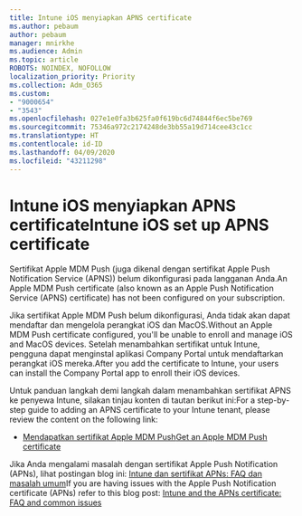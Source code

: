 ```yaml
---
title: Intune iOS menyiapkan APNS certificate
ms.author: pebaum
author: pebaum
manager: mnirkhe
ms.audience: Admin
ms.topic: article
ROBOTS: NOINDEX, NOFOLLOW
localization_priority: Priority
ms.collection: Adm_O365
ms.custom:
- "9000654"
- "3543"
ms.openlocfilehash: 027e1e0fa3b625fa0f619bc6d74844f6ec5be769
ms.sourcegitcommit: 75346a972c2174248de3bb55a19d714cee43c1cc
ms.translationtype: HT
ms.contentlocale: id-ID
ms.lasthandoff: 04/09/2020
ms.locfileid: "43211298"
---
```

# <a name="intune-ios-set-up-apns-certificate"></a><span data-ttu-id="a02f0-102">Intune iOS menyiapkan APNS certificate</span><span class="sxs-lookup"><span data-stu-id="a02f0-102">Intune iOS set up APNS certificate</span></span>

<span data-ttu-id="a02f0-103">Sertifikat Apple MDM Push (juga dikenal dengan sertifikat Apple Push Notification Service (APNS)) belum dikonfigurasi pada langganan Anda.</span><span class="sxs-lookup"><span data-stu-id="a02f0-103">An Apple MDM Push certificate (also known as an Apple Push Notification Service (APNS) certificate) has not been configured on your subscription.</span></span>

<span data-ttu-id="a02f0-104">Jika sertifikat Apple MDM Push belum dikonfigurasi, Anda tidak akan dapat mendaftar dan mengelola perangkat iOS dan MacOS.</span><span class="sxs-lookup"><span data-stu-id="a02f0-104">Without an Apple MDM Push certificate configured, you'll be unable to enroll and manage iOS and MacOS devices.</span></span> <span data-ttu-id="a02f0-105">Setelah menambahkan sertifikat untuk Intune, pengguna dapat menginstal aplikasi Company Portal untuk mendaftarkan perangkat iOS mereka.</span><span class="sxs-lookup"><span data-stu-id="a02f0-105">After you add the certificate to Intune, your users can install the Company Portal app to enroll their iOS devices.</span></span>

<span data-ttu-id="a02f0-106">Untuk panduan langkah demi langkah dalam menambahkan sertifikat APNS ke penyewa Intune, silakan tinjau konten di tautan berikut ini:</span><span class="sxs-lookup"><span data-stu-id="a02f0-106">For a step-by-step guide to adding an APNS certificate to your Intune tenant, please review the content on the following link:</span></span>

- [<span data-ttu-id="a02f0-107">Mendapatkan sertifikat Apple MDM Push</span><span class="sxs-lookup"><span data-stu-id="a02f0-107">Get an Apple MDM Push certificate</span></span>](https://docs.microsoft.com/mem/intune/enrollment/apple-mdm-push-certificate-get)

<span data-ttu-id="a02f0-108">Jika Anda mengalami masalah dengan sertifikat Apple Push Notification (APNs), lihat postingan blog ini: [Intune dan sertifikat APNs: FAQ dan masalah umum](https://techcommunity.microsoft.com/t5/Intune-Customer-Success/Intune-and-the-APNs-certificate-FAQ-and-common-issues/ba-p/280121)</span><span class="sxs-lookup"><span data-stu-id="a02f0-108">If you are having issues with the Apple Push Notification certificate (APNs) refer to this blog post: [Intune and the APNs certificate: FAQ and common issues](https://techcommunity.microsoft.com/t5/Intune-Customer-Success/Intune-and-the-APNs-certificate-FAQ-and-common-issues/ba-p/280121)</span></span>
